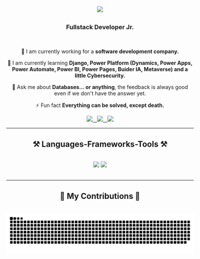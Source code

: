 <h1 align="center">
    <img src="https://readme-typing-svg.herokuapp.com/?font=Righteous&size=35&center=true&vCenter=true&width=500&height=70&duration=3500&lines=Hi+World!+👋;+I'm+Jesus+Luna!;" />
</h1>

<h3 align="center">Fullstack Developer Jr.</h3>

<br/>

<div align="center">
 
 🔭 I am currently working for a **software development company.**
 
🌱 I am currently learning **Django, Power Platform (Dynamics, Power Apps, Power Automate, Power BI, Power Pages, Buider IA, Metaverse) and a little Cybersecurity.**

💬 Ask me about **Databases... or anything**, the feedback is always good even if we don't have the answer yet.

⚡ Fun fact **Everything can be solved, except death.**

 </div>
 
<div align="center"> 
  <a href="mailto:marevalojesus@gmail.com">
    <img src="https://img.shields.io/badge/Gmail-333333?style=for-the-badge&logo=gmail&logoColor=red"/>
    &nbsp;
  </a>      
  <a href="https://www.linkedin.com/in/jesus-luna-a-1602072a6/" target="_blank">
    <img src="https://img.shields.io/badge/LinkedIn-0077B5?style=for-the-badge&logo=linkedin&logoColor=white" target="_blank"/>
    &nbsp;
  </a>
  <a href="https://jesus-lunaare.github.io/" target="_blank">
     <img src="https://img.shields.io/badge/Portfolio-FF5722?style=for-the-badge&logo=todoist&logoColor=white" target="_blank"/> <!-- sqlite, safari, google-chrome are other good icon options -->
  </a>
</div>

 <hr/>
 
<h2 align="center">⚒️ Languages-Frameworks-Tools ⚒️</h2>
<br/>
<div align="center">
    <img src="https://skillicons.dev/icons?i=bootstrap,tailwind,html,css,vscode,github,laravel,git,arduino,azure,postman" />
    <img src="https://skillicons.dev/icons?i=python,javascript,mongodb,mysql,dotnet,fastapi,androidstudio,cs,docker" /><br>
</div>

<br/>
<hr/>

<div align="center">
  <h2>🐍 My Contributions 🐍</h2>
  <br>
  <img alt="snake eating my contributions" src="https://raw.githubusercontent.com/salesp07/salesp07/output/github-contribution-grid-snake.svg" />
  
  <br/><br/><br/>
</div>
